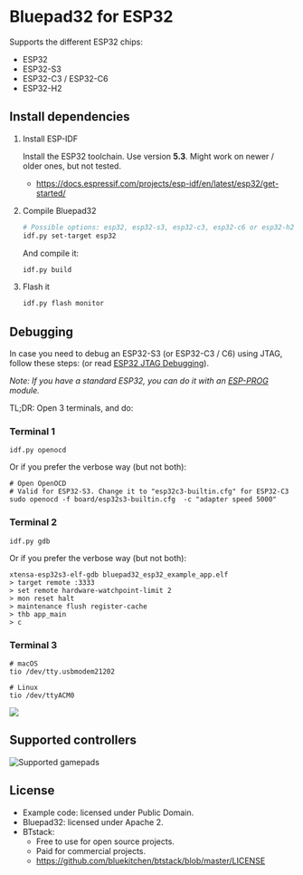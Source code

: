 # Bluepad32 for ESP32

Supports the different ESP32 chips:

* ESP32
* ESP32-S3
* ESP32-C3 / ESP32-C6
* ESP32-H2

## Install dependencies

1. Install ESP-IDF

   Install the ESP32 toolchain. Use version **5.3**. Might work on newer / older
   ones, but not tested.

    * <https://docs.espressif.com/projects/esp-idf/en/latest/esp32/get-started/>

2. Compile Bluepad32

    ```sh
    # Possible options: esp32, esp32-s3, esp32-c3, esp32-c6 or esp32-h2
    idf.py set-target esp32
    ```

   And compile it:

    ```sh
    idf.py build
    ```

3. Flash it

    ```sh
    idf.py flash monitor
    ```

## Debugging

In case you need to debug an ESP32-S3 (or ESP32-C3 / C6) using JTAG, follow these steps: (or
read [ESP32 JTAG Debugging][esp32-gdb]).

*Note: If you have a standard ESP32, you can do it with an [ESP-PROG][esp-prog] module.*

TL;DR: Open 3 terminals, and do:

### Terminal 1

```shell
idf.py openocd
```

Or if you prefer the verbose way (but not both):

```shell
# Open OpenOCD
# Valid for ESP32-S3. Change it to "esp32c3-builtin.cfg" for ESP32-C3
sudo openocd -f board/esp32s3-builtin.cfg  -c "adapter speed 5000"
```

### Terminal 2

```shell
idf.py gdb
```

Or if you prefer the verbose way (but not both):

```shell
xtensa-esp32s3-elf-gdb bluepad32_esp32_example_app.elf
> target remote :3333
> set remote hardware-watchpoint-limit 2
> mon reset halt
> maintenance flush register-cache
> thb app_main
> c
```

### Terminal 3

```shell
# macOS
tio /dev/tty.usbmodem21202

# Linux
tio /dev/ttyACM0
```

[esp32-gdb]: https://docs.espressif.com/projects/esp-idf/en/stable/esp32s3/api-guides/jtag-debugging/index.html

[esp-prog]: https://docs.espressif.com/projects/esp-iot-solution/en/latest/hw-reference/ESP-Prog_guide.html

![](https://asciinema.org/a/650459.svg)

## Supported controllers

![Supported gamepads](https://lh3.googleusercontent.com/pw/AMWts8BB7wT51jpn3HxWHuZLiEM2lX05gmTDsnldHszkXuYqxbowNvtxPtpbHh3CNjv1OBzeyadZjNLNBgE4w2tl2WmP8M9gGBCfWhzmZGQnHBlERSoy5W2dj6-EYmT84yteKTFjp4Jz2H3DgByFiKXaxfFC2g=-no)


## License

- Example code: licensed under Public Domain.
- Bluepad32: licensed under Apache 2.
- BTstack:
    - Free to use for open source projects.
    - Paid for commercial projects.
    - <https://github.com/bluekitchen/btstack/blob/master/LICENSE>


